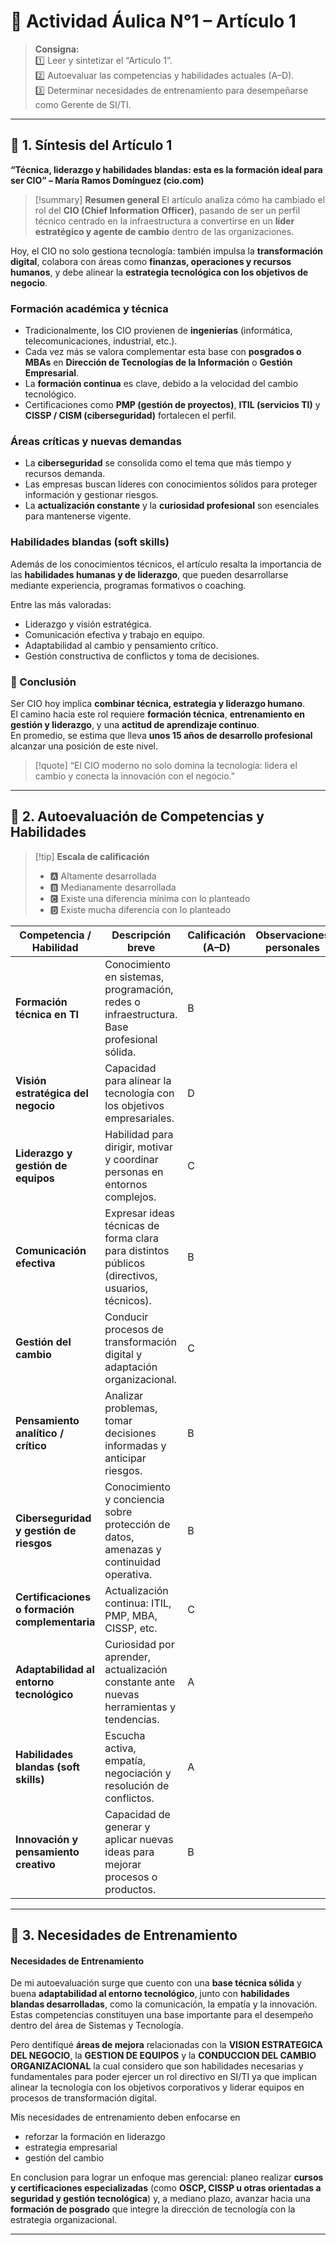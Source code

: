 # 🧩 Actividad Áulica N°1 – Artículo 1

> **Consigna:**  
> 1️⃣ Leer y sintetizar el “Artículo 1”.  
> 2️⃣ Autoevaluar las competencias y habilidades actuales (A–D).  
> 3️⃣ Determinar necesidades de entrenamiento para desempeñarse como Gerente de SI/TI.

---

## 📘 1. Síntesis del Artículo 1  
**“Técnica, liderazgo y habilidades blandas: esta es la formación ideal para ser CIO” – María Ramos Domínguez (cio.com)**

> [!summary] **Resumen general**
El artículo analiza cómo ha cambiado el rol del **CIO (Chief Information Officer)**, pasando de ser un perfil técnico centrado en la infraestructura a convertirse en un **líder estratégico y agente de cambio** dentro de las organizaciones.

Hoy, el CIO no solo gestiona tecnología: también impulsa la **transformación digital**, colabora con áreas como **finanzas, operaciones y recursos humanos**, y debe alinear la **estrategia tecnológica con los objetivos de negocio**.

### Formación académica y técnica
- Tradicionalmente, los CIO provienen de **ingenierías** (informática, telecomunicaciones, industrial, etc.).  
- Cada vez más se valora complementar esta base con **posgrados o MBAs** en **Dirección de Tecnologías de la Información** o **Gestión Empresarial**.  
- La **formación continua** es clave, debido a la velocidad del cambio tecnológico.  
- Certificaciones como **PMP (gestión de proyectos)**, **ITIL (servicios TI)** y **CISSP / CISM (ciberseguridad)** fortalecen el perfil.

### Áreas críticas y nuevas demandas
- La **ciberseguridad** se consolida como el tema que más tiempo y recursos demanda.  
- Las empresas buscan líderes con conocimientos sólidos para proteger información y gestionar riesgos.  
- La **actualización constante** y la **curiosidad profesional** son esenciales para mantenerse vigente.


### Habilidades blandas (soft skills)
Además de los conocimientos técnicos, el artículo resalta la importancia de las **habilidades humanas y de liderazgo**, que pueden desarrollarse mediante experiencia, programas formativos o coaching.

Entre las más valoradas:
- Liderazgo y visión estratégica.  
- Comunicación efectiva y trabajo en equipo.  
- Adaptabilidad al cambio y pensamiento crítico.  
- Gestión constructiva de conflictos y toma de decisiones.
### 🧭 Conclusión
Ser CIO hoy implica **combinar técnica, estrategia y liderazgo humano**.  
El camino hacia este rol requiere **formación técnica**, **entrenamiento en gestión y liderazgo**, y una **actitud de aprendizaje continuo**.  
En promedio, se estima que lleva **unos 15 años de desarrollo profesional** alcanzar una posición de este nivel.

> [!quote] “El CIO moderno no solo domina la tecnología: lidera el cambio y conecta la innovación con el negocio.”



---

## 🧠 2. Autoevaluación de Competencias y Habilidades

> [!tip] **Escala de calificación**
> - 🅰️ Altamente desarrollada  
> - 🅱️ Medianamente desarrollada  
> - 🅲 Existe una diferencia mínima con lo planteado  
> - 🅳 Existe mucha diferencia con lo planteado  

| Competencia / Habilidad                        | Descripción breve                                                                                | Calificación (A–D) | Observaciones personales |
| ---------------------------------------------- | ------------------------------------------------------------------------------------------------ | ------------------ | ------------------------ |
| **Formación técnica en TI**                    | Conocimiento en sistemas, programación, redes o infraestructura. Base profesional sólida.        | B                  |                          |
| **Visión estratégica del negocio**             | Capacidad para alinear la tecnología con los objetivos empresariales.                            | D                  |                          |
| **Liderazgo y gestión de equipos**             | Habilidad para dirigir, motivar y coordinar personas en entornos complejos.                      | C                  |                          |
| **Comunicación efectiva**                      | Expresar ideas técnicas de forma clara para distintos públicos (directivos, usuarios, técnicos). | B                  |                          |
| **Gestión del cambio**                         | Conducir procesos de transformación digital y adaptación organizacional.                         | C                  |                          |
| **Pensamiento analítico / crítico**            | Analizar problemas, tomar decisiones informadas y anticipar riesgos.                             | B                  |                          |
| **Ciberseguridad y gestión de riesgos**        | Conocimiento y conciencia sobre protección de datos, amenazas y continuidad operativa.           | B                  |                          |
| **Certificaciones o formación complementaria** | Actualización continua: ITIL, PMP, MBA, CISSP, etc.                                              | C                  |                          |
| **Adaptabilidad al entorno tecnológico**       | Curiosidad por aprender, actualización constante ante nuevas herramientas y tendencias.          | A                  |                          |
| **Habilidades blandas (soft skills)**          | Escucha activa, empatía, negociación y resolución de conflictos.                                 | A                  |                          |
| **Innovación y pensamiento creativo**          | Capacidad de generar y aplicar nuevas ideas para mejorar procesos o productos.                   | B                  |                          |


---

## 🚀 3. Necesidades de Entrenamiento

#### Necesidades de Entrenamiento

De mi autoevaluación surge que cuento con una **base técnica sólida** y buena **adaptabilidad al entorno tecnológico**, junto con **habilidades blandas desarrolladas**, como la comunicación, la empatía y la innovación. Estas competencias constituyen una base importante para el desempeño dentro del área de Sistemas y Tecnología.

Pero dentifiqué **áreas de mejora** relacionadas con la **VISION ESTRATEGICA DEL NEGOCIO**, la **GESTION DE EQUIPOS** y la **CONDUCCION DEL CAMBIO ORGANIZACIONAL**
la cual considero que son habilidades necesarias y fundamentales para poder ejercer un rol directivo en SI/TI
ya que implican alinear la tecnología con los objetivos corporativos y liderar equipos en procesos de transformación digital.

Mis necesidades de entrenamiento deben enfocarse en 
- reforzar la formación en liderazgo
- estrategia empresarial 
- gestión del cambio

En conclusion para lograr un enfoque mas gerencial: planeo realizar **cursos y certificaciones especializadas** (como **OSCP, CISSP u otras orientadas a seguridad y gestión tecnológica**) y, a mediano plazo, avanzar hacia una **formación de posgrado** que integre la dirección de tecnología con la estrategia organizacional.


---
